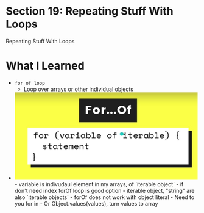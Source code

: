 # Section 19:  Repeating Stuff With Loops
Repeating Stuff With Loops

# What I Learned

- `for of loop`
    - Loop over arrays or other individual objects
- <img src="forOf.JPG" alt="alt text" width="600"/>
    - variable is indivudaul element in my arrays, of `iterable object`
    - if don't need index forOf loop is good option
    - iterable object, "string" are also `iterable objects`
    - forOf does not work with object literal
        - Need to you for in
        - Or Object.values(values), turn values to array
